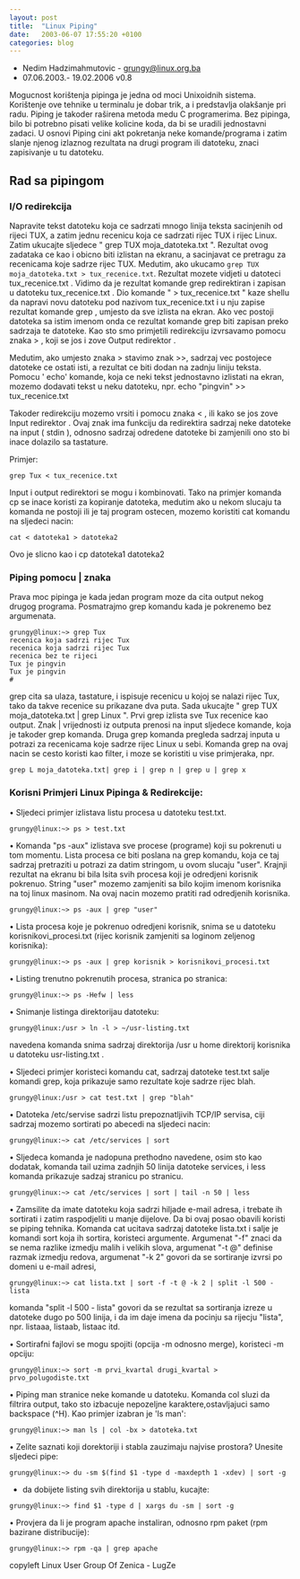 ```yaml
---
layout: post
title:  "Linux Piping"
date:   2003-06-07 17:55:20 +0100
categories: blog
---
```


* Nedim Hadzimahmutovic - grungy@linux.org.ba
* 07.06.2003.- 19.02.2006 v0.8

Mogucnost korištenja pipinga je jedna od moci Unixoidnih sistema. Korištenje ove tehnike u terminalu je dobar trik, a i predstavlja olakšanje pri radu. Piping je takoder raširena metoda medu C programerima. Bez pipinga, bilo bi potrebno pisati velike kolicine koda, da bi se uradili jednostavni zadaci. U osnovi Piping cini akt pokretanja neke komande/programa i zatim slanje njenog izlaznog rezultata na drugi program ili datoteku, znaci zapisivanje u tu datoteku.


## Rad sa pipingom
### I/O redirekcija

Napravite tekst datoteku koja ce sadrzati mnogo linija teksta sacinjenih od rijeci TUX, a zatim jednu recenicu koja ce sadrzati rijec TUX i rijec Linux. Zatim ukucajte sljedece " grep TUX moja_datoteka.txt ". Rezultat ovog zadataka ce kao i obicno biti izlistan na ekranu, a sacinjavat ce pretragu za recenicama koje sadrze rijec TUX. Medutim, ako ukucamo `grep TUX moja_datoteka.txt > tux_recenice.txt`. Rezultat mozete vidjeti u datoteci tux_recenice.txt . Vidimo da je rezultat komande grep redirektiran i zapisan u datoteku tux_recenice.txt . Dio komande " > tux_recenice.txt " kaze shellu da napravi novu datoteku pod nazivom tux_recenice.txt i u nju zapise rezultat komande grep , umjesto da sve izlista na ekran. Ako vec postoji datoteka sa istim imenom onda ce rezultat komande grep biti zapisan preko sadrzaja te datoteke. Kao sto smo primjetili redirekciju izvrsavamo pomocu znaka > , koji se jos i zove Output redirektor .

Medutim, ako umjesto znaka > stavimo znak >>, sadrzaj vec postojece datoteke ce ostati isti, a rezultat ce biti dodan na zadnju liniju teksta. Pomocu ' echo' komande, koja ce neki tekst jednostavno izlistati na ekran, mozemo dodavati tekst u neku datoteku, npr.
echo "pingvin" >> tux_recenice.txt

Takoder redirekciju mozemo vrsiti i pomocu znaka < , ili kako se jos zove Input redirektor . Ovaj znak ima funkciju da redirektira sadrzaj neke datoteke na input ( stdin ), odnosno sadrzaj odredene datoteke bi zamjenili ono sto bi inace dolazilo sa tastature.

Primjer:

```
grep Tux < tux_recenice.txt
```


Input i output redirektori se mogu i kombinovati. Tako na primjer komanda cp se inace koristi za kopiranje datoteka, medutim ako u nekom slucaju ta komanda ne postoji ili je taj program ostecen, mozemo koristiti cat komandu na sljedeci nacin:

```
cat < datoteka1 > datoteka2
```


Ovo je slicno kao i cp datoteka1 datoteka2

### Piping pomocu | znaka

Prava moc pipinga je kada jedan program moze da cita output nekog drugog programa. Posmatrajmo grep komandu kada je pokrenemo bez argumenata.

```
grungy@linux:~> grep Tux
recenica koja sadrzi rijec Tux
recenica koja sadrzi rijec Tux
recenica bez te rijeci
Tux je pingvin
Tux je pingvin
#
```


grep cita sa ulaza, tastature, i ispisuje recenicu u kojoj se nalazi rijec Tux, tako da takve recenice su prikazane dva puta. Sada ukucajte " grep TUX moja_datoteka.txt | grep Linux ". Prvi grep izlista sve Tux recenice kao output. Znak | vrijednosti iz outputa prenosi na input sljedece komande, koja je takoder grep komanda. Druga grep komanda pregleda sadrzaj inputa u potrazi za recenicama koje sadrze rijec Linux u sebi. Komanda grep na ovaj nacin se cesto koristi kao filter, i moze se koristiti u vise primjeraka, npr.


```grep L moja_datoteka.txt| grep i | grep n | grep u | grep x```



### Korisni Primjeri Linux Pipinga & Redirekcije:

• Sljedeci primjer izlistava listu procesa u datoteku test.txt.

```
grungy@linux:~> ps > test.txt
```


• Komanda "ps -aux" izlistava sve procese (programe) koji su pokrenuti u tom momentu. Lista procesa ce biti poslana na grep komandu, koja ce taj sadrzaj pretraziti u potrazi za datim stringom, u ovom slucaju "user". Krajnji rezultat na ekranu bi bila lsita svih procesa koji je odredjeni korisnik pokrenuo. String "user" mozemo zamjeniti sa bilo kojim imenom korisnika na toj linux masinom. Na ovaj nacin mozemo pratiti rad odredjenih korisnika.

```
grungy@linux:~> ps -aux | grep "user"
```


• Lista procesa koje je pokrenuo odredjeni korisnik, snima se u datoteku korisnikovi_procesi.txt (rijec korisnik zamjeniti sa loginom zeljenog korisnika):

```
grungy@linux:~> ps -aux | grep korisnik > korisnikovi_procesi.txt
```


• Listing trenutno pokrenutih procesa, stranica po stranica:

```
grungy@linux:~> ps -Hefw | less
```


• Snimanje listinga direktorijau datoteku:

```
grungy@linux:/usr > ln -l > ~/usr-listing.txt
```

navedena komanda snima sadrzaj direktorija /usr u home direktorij korisnika u datoteku usr-listing.txt .



• Sljedeci primjer koristeci komandu cat, sadrzaj datoteke test.txt salje komandi grep, koja prikazuje samo rezultate koje sadrze rijec blah.


```
grungy@linux:/usr > cat test.txt | grep "blah"
```


• Datoteka /etc/servise sadrzi listu prepoznatljivih TCP/IP servisa, ciji sadrzaj mozemo sortirati po abecedi na sljedeci nacin:

```
grungy@linux:~> cat /etc/services | sort
```


• Sljedeca komanda je nadopuna prethodno navedene, osim sto kao dodatak, komanda tail uzima zadnjih 50 linija datoteke services, i less komanda prikazuje sadzaj stranicu po stranicu.

```
grungy@linux:~> cat /etc/services | sort | tail -n 50 | less
```


• Zamsilite da imate datoteku koja sadrzi hiljade e-mail adresa, i trebate ih sortirati i zatim raspodjeliti u manje dijelove. Da bi ovaj posao obavili koristi se piping tehnika. Komanda cat ucitava sadrzaj datoteke lista.txt i salje je komandi sort koja ih sortira, koristeci argumente. Argumenat "-f" znaci da se nema razlike izmedju malih i velikih slova, argumenat "-t @" definise razmak izmedju redova, argumenat "-k 2" govori da se sortiranje izvrsi po domeni u e-mail adresi,

```
grungy@linux:~> cat lista.txt | sort -f -t @ -k 2 | split -l 500 - lista
```

komanda "split -l 500 - lista" govori da se rezultat sa sortiranja izreze u datoteke dugo po 500 linija, i da im daje imena da pocinju sa rijecju "lista", npr. listaaa, listaab, listaac itd.



• Sortirafni fajlovi se mogu spojiti (opcija -m odnosno merge), koristeci -m opciju:

```
grungy@linux:~> sort -m prvi_kvartal drugi_kvartal > prvo_polugodiste.txt
```


• Piping man stranice neke komande u datoteku. Komanda col sluzi da filtrira output, tako sto izbacuje nepozeljne karaktere,ostavljajuci samo backspace (^H). Kao primjer izabran je 'ls man':

```
grungy@linux:~> man ls | col -bx > datoteka.txt
```


• Zelite saznati koji dorektoriji i stabla zauzimaju najvise prostora? Unesite sljedeci pipe:

```
grungy@linux:~> du -sm $(find $1 -type d -maxdepth 1 -xdev) | sort -g
```


* da dobijete listing svih direktorija u stablu, kucajte:

```
grungy@linux:~> find $1 -type d | xargs du -sm | sort -g
```

• Provjera da li je program apache instaliran, odnosno rpm paket (rpm bazirane distribucije):

```
grungy@linux:~> rpm -qa | grep apache
```


copyleft
Linux User Group Of Zenica - LugZe
